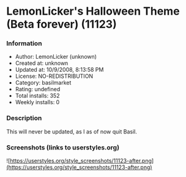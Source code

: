 # LemonLicker's Halloween Theme (Beta forever) (11123)

### Information
- Author: LemonLicker (unknown)
- Created at: unknown
- Updated at: 10/9/2008, 8:13:58 PM
- License: NO-REDISTRIBUTION
- Category: basilmarket
- Rating: undefined
- Total installs: 352
- Weekly installs: 0


### Description
This will never be updated, as I as of now quit Basil.


### Screenshots (links to userstyles.org)
![https://userstyles.org/style_screenshots/11123-after.png](https://userstyles.org/style_screenshots/11123-after.png)


